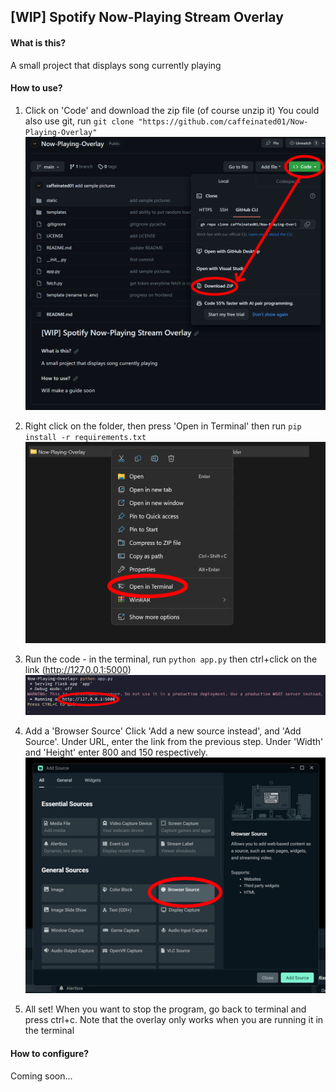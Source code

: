 ## [WIP] Spotify Now-Playing Stream Overlay

#### What is this?

A small project that displays song currently playing

#### How to use?

1. Click on 'Code' and download the zip file (of course unzip it)
   You could also use git, run `git clone "https://github.com/caffeinated01/Now-Playing-Overlay"`
   ![Alt text](assets/1.png)
2. Right click on the folder, then press 'Open in Terminal' then run `pip install -r requirements.txt`
   ![Alt text](assets/2.png)
3. Run the code - in the terminal, run `python app.py` then ctrl+click on the link (http://127.0.0.1:5000)
   ![Alt text](assets/3.png)
4. Add a 'Browser Source'
   Click 'Add a new source instead', and 'Add Source'. Under URL, enter the link from the previous step. Under 'Width' and 'Height' enter 800 and 150 respectively.
   ![Alt text](assets/4.png)

5. All set! When you want to stop the program, go back to terminal and press ctrl+c. Note that the overlay only works when you are running it in the terminal

#### How to configure?

Coming soon...
